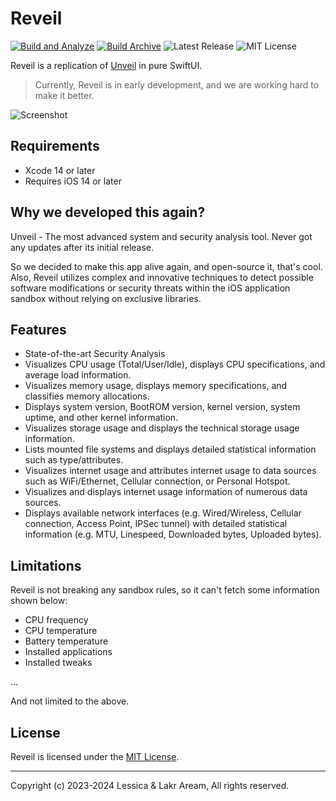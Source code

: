 # Reveil

[![Build and Analyze](https://github.com/Lessica/ReveilApp/actions/workflows/build-analyze.yml/badge.svg)](https://github.com/Lessica/ReveilApp/actions/workflows/build-analyze.yml) [![Build Archive](https://github.com/Lessica/ReveilApp/actions/workflows/build-archive.yml/badge.svg)](https://github.com/Lessica/ReveilApp/actions/workflows/build-archive.yml) ![Latest Release](https://img.shields.io/github/v/release/Lessica/Reveil)
 ![MIT License](https://img.shields.io/github/license/Lessica/Reveil)

Reveil is a replication of [Unveil](https://unveilapp.com) in pure SwiftUI.

> Currently, Reveil is in early development, and we are working hard to make it better.

![Screenshot](./Artworks/Screenshot.png)

## Requirements

- Xcode 14 or later
- Requires iOS 14 or later

## Why we developed this again?

Unveil - The most advanced system and security analysis tool. Never got any updates after its initial release.

So we decided to make this app alive again, and open-source it, that's cool. Also, Reveil utilizes complex and innovative techniques to detect possible software modifications or security threats within the iOS application sandbox without relying on exclusive libraries.

## Features

- State-of-the-art Security Analysis
- Visualizes CPU usage (Total/User/Idle), displays CPU specifications, and average load information.
- Visualizes memory usage, displays memory specifications, and classifies memory allocations.
- Displays system version, BootROM version, kernel version, system uptime, and other kernel information.
- Visualizes storage usage and displays the technical storage usage information.
- Lists mounted file systems and displays detailed statistical information such as type/attributes.
- Visualizes internet usage and attributes internet usage to data sources such as WiFi/Ethernet, Cellular connection, or Personal Hotspot.
- Visualizes and displays internet usage information of numerous data sources.
- Displays available network interfaces (e.g. Wired/Wireless, Cellular connection, Access Point, IPSec tunnel) with detailed statistical information (e.g. MTU, Linespeed, Downloaded bytes, Uploaded bytes).

## Limitations

Reveil is not breaking any sandbox rules, so it can't fetch some information shown below:

- CPU frequency
- CPU temperature
- Battery temperature
- Installed applications
- Installed tweaks

...

And not limited to the above.

## License

Reveil is licensed under the [MIT License](LICENSE).

---

Copyright (c) 2023-2024 Lessica & Lakr Aream, All rights reserved.
